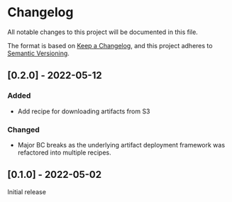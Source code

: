 # Changelog
All notable changes to this project will be documented in this file.

The format is based on [Keep a Changelog](https://keepachangelog.com/en/1.0.0/),
and this project adheres to [Semantic Versioning](https://semver.org/spec/v2.0.0.html).

## [0.2.0] - 2022-05-12
### Added
- Add recipe for downloading artifacts from S3
### Changed
- Major BC breaks as the underlying artifact deployment framework was refactored into multiple recipes.

## [0.1.0] - 2022-05-02
Initial release